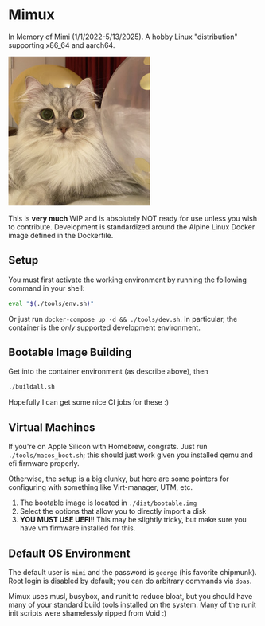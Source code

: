 # Mimux

In Memory of Mimi (1/1/2022-5/13/2025). A hobby Linux "distribution" supporting
x86_64 and aarch64.

![Mimi](./mimi.jpg)

This is **very much** WIP and is absolutely NOT ready for use unless you wish to
contribute. Development is standardized around the Alpine Linux Docker image
defined in the Dockerfile.

## Setup

You must first activate the working environment by running the following command
in your shell:

```sh
eval "$(./tools/env.sh)"
```

Or just run `docker-compose up -d && ./tools/dev.sh`.
In particular, the container is the *only* supported development environment.

## Bootable Image Building

Get into the container environment (as describe above), then
```sh
./buildall.sh
```

Hopefully I can get some nice CI jobs for these :)

## Virtual Machines

If you're on Apple Silicon with Homebrew, congrats. Just run
`./tools/macos_boot.sh`; this should just work given you installed qemu and efi
firmware properly.

Otherwise, the setup is a big clunky, but here are some pointers for configuring
with something like Virt-manager, UTM, etc.

1. The bootable image is located in `./dist/bootable.img`
2. Select the options that allow you to directly import a disk
3. **YOU MUST USE UEFI**!! This may be slightly tricky, but make sure you have
   vm firmware installed for this.

## Default OS Environment

The default user is `mimi` and the password is `george` (his favorite chipmunk).
Root login is disabled by default; you can do arbitrary commands via `doas`.

Mimux uses musl, busybox, and runit to reduce bloat, but you should have many of
your standard build tools installed on the system. Many of the runit init
scripts were shamelessly ripped from Void :)
